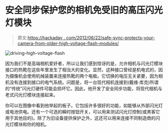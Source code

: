 # 安全同步保护您的相机免受旧的高压闪光灯模块

> 原文:[https://hackaday . com/2012/06/22/safe-sync-protects-your-camera-from-older-high-voltage-flash-modules/](https://hackaday.com/2012/06/22/safe-sync-protects-your-camera-from-older-high-voltage-flash-modules/)

![](../Images/0f5be261b170b785b46b76ff075bd05b.png "driving-high-voltage-flash")

因为我们不是高端相机爱好者，所以让我们感到惊讶的是，允许相机与闪光灯模块接口的热靴在这些年里发生了相当大的变化。显然，这种接口曾经是机电式的，因为摄像机会使用机械装置来连接热靴的两个电极。它切换的电压无关紧要，因为相机没有连接到接口的电气系统。问题是，将一台现代相机连接到(戴维·库克)所谓的“传统”闪光灯硬件可能会损坏它。因此，他开发了安全同步功能，将现代相机与老式闪光灯模块连接起来。

你可以在图像中看到他举起的板子。它包括许多很好的功能，如能够从外部闪光灯或电池供电。还有一个可选的瞬时按钮开关，可以用来测试闪光灯控制(或黑客它用于其他目的)。除了为旧设备提供保护之外，这还可以用来连接不同制造商的闪光灯模块和你的相机。